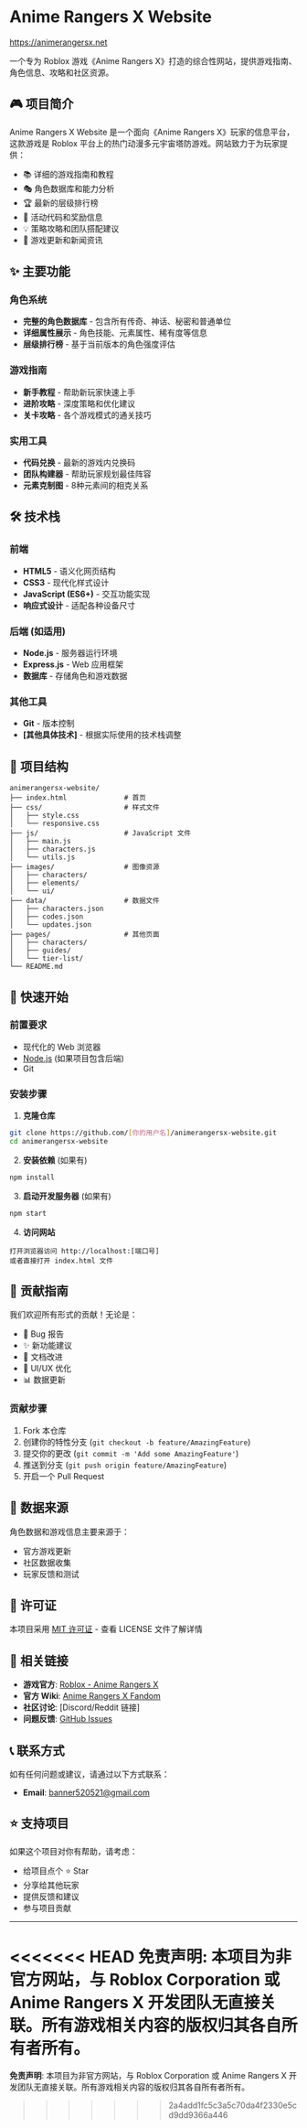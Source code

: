 # Anime Rangers X Website
https://animerangersx.net

一个专为 Roblox 游戏《Anime Rangers X》打造的综合性网站，提供游戏指南、角色信息、攻略和社区资源。

## 🎮 项目简介

Anime Rangers X Website 是一个面向《Anime Rangers X》玩家的信息平台，这款游戏是 Roblox 平台上的热门动漫多元宇宙塔防游戏。网站致力于为玩家提供：

- 📚 详细的游戏指南和教程
- 🎭 角色数据库和能力分析
- 🏆 最新的层级排行榜
- 🎁 活动代码和奖励信息
- 💡 策略攻略和团队搭配建议
- 🌟 游戏更新和新闻资讯

## ✨ 主要功能

### 角色系统
- **完整的角色数据库** - 包含所有传奇、神话、秘密和普通单位
- **详细属性展示** - 角色技能、元素属性、稀有度等信息
- **层级排行榜** - 基于当前版本的角色强度评估

### 游戏指南
- **新手教程** - 帮助新玩家快速上手
- **进阶攻略** - 深度策略和优化建议
- **关卡攻略** - 各个游戏模式的通关技巧

### 实用工具
- **代码兑换** - 最新的游戏内兑换码
- **团队构建器** - 帮助玩家规划最佳阵容
- **元素克制图** - 8种元素间的相克关系

## 🛠️ 技术栈

### 前端
- **HTML5** - 语义化网页结构
- **CSS3** - 现代化样式设计
- **JavaScript (ES6+)** - 交互功能实现
- **响应式设计** - 适配各种设备尺寸

### 后端 (如适用)
- **Node.js** - 服务器运行环境
- **Express.js** - Web 应用框架
- **数据库** - 存储角色和游戏数据

### 其他工具
- **Git** - 版本控制
- **[其他具体技术]** - 根据实际使用的技术栈调整

## 📁 项目结构

```
animerangersx-website/
├── index.html              # 首页
├── css/                    # 样式文件
│   ├── style.css
│   └── responsive.css
├── js/                     # JavaScript 文件
│   ├── main.js
│   ├── characters.js
│   └── utils.js
├── images/                 # 图像资源
│   ├── characters/
│   ├── elements/
│   └── ui/
├── data/                   # 数据文件
│   ├── characters.json
│   ├── codes.json
│   └── updates.json
├── pages/                  # 其他页面
│   ├── characters/
│   ├── guides/
│   └── tier-list/
└── README.md
```

## 🚀 快速开始

### 前置要求
- 现代化的 Web 浏览器
- [Node.js](https://nodejs.org/) (如果项目包含后端)
- Git

### 安装步骤

1. **克隆仓库**
```bash
git clone https://github.com/[你的用户名]/animerangersx-website.git
cd animerangersx-website
```

2. **安装依赖** (如果有)
```bash
npm install
```

3. **启动开发服务器** (如果有)
```bash
npm start
```

4. **访问网站**
```
打开浏览器访问 http://localhost:[端口号]
或者直接打开 index.html 文件
```

## 🤝 贡献指南

我们欢迎所有形式的贡献！无论是：
- 🐛 Bug 报告
- ✨ 新功能建议
- 📝 文档改进
- 🎨 UI/UX 优化
- 📊 数据更新

### 贡献步骤

1. Fork 本仓库
2. 创建你的特性分支 (`git checkout -b feature/AmazingFeature`)
3. 提交你的更改 (`git commit -m 'Add some AmazingFeature'`)
4. 推送到分支 (`git push origin feature/AmazingFeature`)
5. 开启一个 Pull Request

## 📄 数据来源

角色数据和游戏信息主要来源于：
- 官方游戏更新
- 社区数据收集
- 玩家反馈和测试

## 📝 许可证

本项目采用 [MIT 许可证](LICENSE) - 查看 LICENSE 文件了解详情

## 🔗 相关链接

- **游戏官方**: [Roblox - Anime Rangers X](https://www.roblox.com/games/[游戏ID])
- **官方 Wiki**: [Anime Rangers X Fandom](https://animerangersx.fandom.com/)
- **社区讨论**: [Discord/Reddit 链接]
- **问题反馈**: [GitHub Issues](https://github.com/[你的用户名]/animerangersx-website/issues)

## 📞 联系方式

如有任何问题或建议，请通过以下方式联系：

- **Email**: banner520521@gmail.com


## ⭐ 支持项目

如果这个项目对你有帮助，请考虑：
- 给项目点个 ⭐ Star
- 分享给其他玩家
- 提供反馈和建议
- 参与项目贡献

---

<<<<<<< HEAD
**免责声明**: 本项目为非官方网站，与 Roblox Corporation 或 Anime Rangers X 开发团队无直接关联。所有游戏相关内容的版权归其各自所有者所有。
=======
**免责声明**: 本项目为非官方网站，与 Roblox Corporation 或 Anime Rangers X 开发团队无直接关联。所有游戏相关内容的版权归其各自所有者所有。
>>>>>>> 2a4add1fc5c3a5c70da4f2330e5cd9dd9366a446
